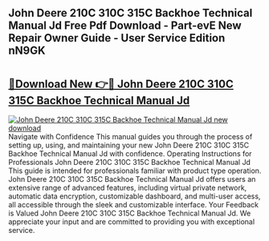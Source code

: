## John Deere 210C 310C 315C Backhoe Technical Manual Jd Free Pdf Download - Part-evE New Repair Owner Guide - User Service Edition nN9GK

# <h2><a href="http://bc56604.oget.top/?id=John+Deere+210C+310C+315C+Backhoe+Technical+Manual+Jd">🔗Download New 👉🔴 John Deere 210C 310C 315C Backhoe Technical Manual Jd</a></h2>

[![John Deere 210C 310C 315C Backhoe Technical Manual Jd new download](https://i.imgur.com/5g1atiW.png)](http://bc56604.oget.top/?id=John+Deere+210C+310C+315C+Backhoe+Technical+Manual+Jd)
Navigate with Confidence This manual guides you through the process of setting up, using, and maintaining your new John Deere 210C 310C 315C Backhoe Technical Manual Jd with confidence. Operating Instructions for Professionals John Deere 210C 310C 315C Backhoe Technical Manual Jd This guide is intended for professionals familiar with product type operation. John Deere 210C 310C 315C Backhoe Technical Manual Jd offers users an extensive range of advanced features, including virtual private network, automatic data encryption, customizable dashboard, and multi-user access, all accessible through the sleek and customizable interface. Your Feedback is Valued John Deere 210C 310C 315C Backhoe Technical Manual Jd. We appreciate your input and are committed to providing you with exceptional service.

